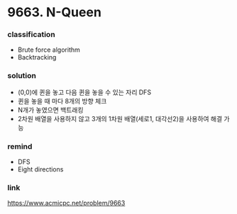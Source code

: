 # 9663. N-Queen

### classification
* Brute force algorithm
* Backtracking

### solution
* (0,0)에 퀸을 놓고 다음 퀸을 놓을 수 있는 자리 DFS
* 퀸을 놓을 때 마다  8개의 방향 체크
* N개가 놓였으면 백트래킹
* 2차원 배열을 사용하지 않고 3개의 1차원 배열(세로1, 대각선2)을 사용하여 해결 가능

### remind
* DFS
* Eight directions

### link
https://www.acmicpc.net/problem/9663